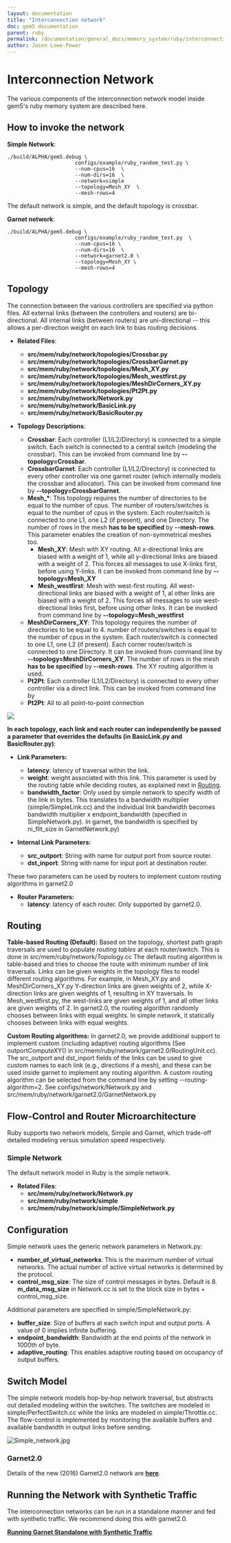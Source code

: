 ```yaml
---
layout: documentation
title: "Interconnection network"
doc: gem5 documentation
parent: ruby
permalink: /documentation/general_docs/memory_system/ruby/interconnection-network/
author: Jason Lowe-Power
---
```


# Interconnection Network

The various components of the interconnection network model inside
gem5's ruby memory system are described here.

## How to invoke the network

**Simple Network**:

```
./build/ALPHA/gem5.debug \
                      configs/example/ruby_random_test.py \
                      --num-cpus=16  \
                      --num-dirs=16  \
                      --network=simple
                      --topology=Mesh_XY  \
                      --mesh-rows=4
```

The default network is simple, and the default topology is crossbar.

**Garnet network**:

```
./build/ALPHA/gem5.debug \
                      configs/example/ruby_random_test.py  \
                      --num-cpus=16 \
                      --num-dirs=16  \
                      --network=garnet2.0 \
                      --topology=Mesh_XY \
                      --mesh-rows=4
```

## Topology

The connection between the various controllers are specified via python
files. All external links (between the controllers and routers) are
bi-directional. All internal links (between routers) are uni-directional
-- this allows a per-direction weight on each link to bias routing
decisions.

- **Related Files**:
    - **src/mem/ruby/network/topologies/Crossbar.py**
    - **src/mem/ruby/network/topologies/CrossbarGarnet.py**
    - **src/mem/ruby/network/topologies/Mesh_XY.py**
    - **src/mem/ruby/network/topologies/Mesh_westfirst.py**
    - **src/mem/ruby/network/topologies/MeshDirCorners_XY.py**
    - **src/mem/ruby/network/topologies/Pt2Pt.py**
    - **src/mem/ruby/network/Network.py**
    - **src/mem/ruby/network/BasicLink.py**
    - **src/mem/ruby/network/BasicRouter.py**



- **Topology Descriptions**:
  - **Crossbar**: Each controller (L1/L2/Directory) is connected to
    a simple switch. Each switch is connected to a central switch
    (modeling the crossbar). This can be invoked from command line
    by **--topology=Crossbar**.
  - **CrossbarGarnet**: Each controller (L1/L2/Directory) is
    connected to every other controller via one garnet router (which
    internally models the crossbar and allocator). This can be
    invoked from command line by **--topology=CrossbarGarnet**.
  - **Mesh_\***: This topology requires the number of directories
    to be equal to the number of cpus. The number of
    routers/switches is equal to the number of cpus in the system.
    Each router/switch is connected to one L1, one L2 (if present),
    and one Directory. The number of rows in the mesh **has to be
    specified** by **--mesh-rows**. This parameter enables the
    creation of non-symmetrical meshes too.
      - **Mesh_XY**: Mesh with XY routing. All x-directional links
        are biased with a weight of 1, while all y-directional links
        are biased with a weight of 2. This forces all messages to
        use X-links first, before using Y-links. It can be invoked
        from command line by **--topology=Mesh_XY**
      - **Mesh_westfirst**: Mesh with west-first routing. All
        west-directional links are biased with a weight of 1, al
        other links are biased with a weight of 2. This forces all
        messages to use west-directional links first, before using
        other links. It can be invoked from command line by
        **--topology=Mesh_westfirst**
  - **MeshDirCorners_XY**: This topology requires the number of
    directories to be equal to 4. number of routers/switches is
    equal to the number of cpus in the system. Each router/switch is
    connected to one L1, one L2 (if present). Each corner
    router/switch is connected to one Directory. It can be invoked
    from command line by **--topology=MeshDirCorners_XY**. The
    number of rows in the mesh **has to be specified** by
    **--mesh-rows**. The XY routing algorithm is used.
  - **Pt2Pt**: Each controller (L1/L2/Directory) is connected to
    every other controller via a direct link. This can be invoked
    from command line by
  - **Pt2Pt**: All to all point-to-point connection

![](http://pwp.gatech.edu/ece-synergy/wp-content/uploads/sites/332/2016/10/topologies.jpg)

**In each topology, each link and each router can independently be
passed a parameter that overrides the defaults (in BasicLink.py and
BasicRouter.py)**:

  - **Link Parameters:**
      - **latency**: latency of traversal within the link.
      - **weight**: weight associated with this link. This parameter is
        used by the routing table while deciding routes, as explained
        next in [Routing](Interconnection_Network#Routing "wikilink").
      - **bandwidth_factor**: Only used by simple network to specify
        width of the link in bytes. This translates to a bandwidth
        multiplier (simple/SimpleLink.cc) and the individual link
        bandwidth becomes bandwidth multiplier x endpoint_bandwidth
        (specified in SimpleNetwork.py). In garnet, the bandwidth is
        specified by ni_flit_size in GarnetNetwork.py)


  - **Internal Link Parameters:**
      - **src_outport**: String with name for output port from source
        router.
      - **dst_inport**: String with name for input port at destination
        router.

These two parameters can be used by routers to implement custom routing
algorithms in garnet2.0

  - **Router Parameters:**
      - **latency**: latency of each router. Only supported by
        garnet2.0.

## Routing

**Table-based Routing (Default):** Based on the topology, shortest
path graph traversals are used to populate *routing tables* at each
router/switch. This is done in src/mem/ruby/network/Topology.cc The
default routing algorithm is table-based and tries to choose the route
with minimum number of link traversals. Links can be given weights in
the topology files to model different routing algorithms. For example,
in Mesh_XY.py and MeshDirCorners_XY.py Y-direction links are given
weights of 2, while X-direction links are given weights of 1, resulting
in XY traversals. In Mesh_westfirst.py, the west-links are given
weights of 1, and all other links are given weights of 2. In garnet2.0,
the routing algorithm randomly chooses between links with equal weights.
In simple network, it statically chooses between links with equal
weights.

**Custom Routing algorithms:** In garnet2.0, we provide additional
support to implement custom (including adaptive) routing algorithms (See
outportComputeXY() in src/mem/ruby/network/garnet2.0/RoutingUnit.cc).
The src_outport and dst_inport fields of the links can be used to give
custom names to each link (e.g., directions if a mesh), and these can be
used inside garnet to implement any routing algorithm. A custom routing
algorithm can be selected from the command line by setting
--routing-algorithm=2. See configs/network/Network.py and
src/mem/ruby/network/garnet2.0/GarnetNetwork.py

## Flow-Control and Router Microarchitecture

Ruby supports two network models, Simple and Garnet, which trade-off
detailed modeling versus simulation speed respectively.

### Simple Network

The default network model in Ruby is the simple network.

- **Related Files**:
    - **src/mem/ruby/network/Network.py**
    - **src/mem/ruby/network/simple**
    - **src/mem/ruby/network/simple/SimpleNetwork.py**

## Configuration

Simple network uses the generic network parameters in Network.py:

- **number_of_virtual_networks**: This is the maximum number of
      virtual networks. The actual number of active virtual networks
      is determined by the protocol.
- **control_msg_size**: The size of control messages in bytes.
      Default is 8. **m_data_msg_size** in Network.cc is set to the
      block size in bytes + control_msg_size.

Additional parameters are specified in simple/SimpleNetwork.py:

- **buffer_size**: Size of buffers at each switch input and
  output ports. A value of 0 implies infinite buffering.
- **endpoint_bandwidth**: Bandwidth at the end points of the
  network in 1000th of byte.
- **adaptive_routing**: This enables adaptive routing based on
  occupancy of output buffers.

## Switch Model

The simple network models hop-by-hop network traversal, but abstracts
out detailed modeling within the switches. The switches are modeled in
simple/PerfectSwitch.cc while the links are modeled in
simple/Throttle.cc. The flow-control is implemented by monitoring the
available buffers and available bandwidth in output links before
sending.

![Simple_network.jpg](/assets/img/Simple_network.jpg "Simple_network.jpg")


### Garnet2.0

Details of the new (2016) Garnet2.0 network are
**[here](garnet-2)**.

## Running the Network with Synthetic Traffic

The interconnection networks can be run in a standalone manner and fed
with synthetic traffic. We recommend doing this with garnet2.0.

**[Running Garnet Standalone with Synthetic Traffic](garnet_synthetic_traffic)**
